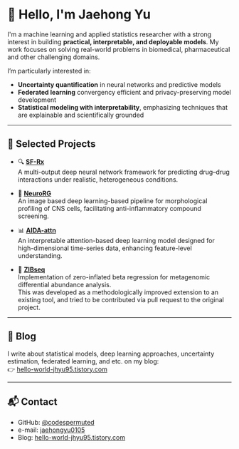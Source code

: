 # 👋 Hello, I'm Jaehong Yu

I'm a machine learning and applied statistics researcher with a strong interest in building **practical, interpretable, and deployable models**. My work focuses on solving real-world problems in biomedical, pharmaceutical and other challenging domains.

I’m particularly interested in:

- **Uncertainty quantification** in neural networks and predictive models
- **Federated learning** convergency efficient and privacy-preserving model development
- **Statistical modeling with interpretability**, emphasizing techniques that are explainable and scientifically grounded

---

## 🔬 Selected Projects

- 🔍 **[SF-Rx](https://github.com/codespermuted/SF-RX)**  
  A multi-output deep neural network framework for predicting drug–drug interactions under realistic, heterogeneous conditions.

- 🧠 **[NeuroRG](https://github.com/codespermuted/NeuroRG)**  
  An image based deep learning-based pipeline for morphological profiling of CNS cells, facilitating anti-inflammatory compound screening.

- 📊 **[AIDA-attn](https://github.com/codespermuted/AIDA-attn)**  
  An interpretable attention-based deep learning model designed for high-dimensional time-series data, enhancing feature-level understanding.

- 🧬 **[ZIBseq](https://github.com/codespermuted/ZIBseq)**  
  Implementation of zero-inflated beta regression for metagenomic differential abundance analysis.  
  This was developed as a methodologically improved extension to an existing tool, and tried to be contributed via pull request to the original project. 

---

## 📝 Blog

I write about statistical models, deep learning approaches, uncertainty estimation, federated learning, and etc. on my blog:  
👉 [hello-world-jhyu95.tistory.com](https://hello-world-jhyu95.tistory.com)

---

## 📬 Contact

- GitHub: [@codespermuted](https://github.com/codespermuted)
- e-mail: [jaehongyu0105](jaehongyu0105@gmail.com)
- Blog: [hello-world-jhyu95.tistory.com](https://hello-world-jhyu95.tistory.com)
